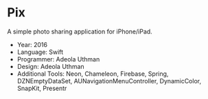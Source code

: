 # Pix
A simple photo sharing application for iPhone/iPad.

- Year: 2016
- Language: Swift
- Programmer: Adeola Uthman
- Design: Adeola Uthman
- Additional Tools: Neon, Chameleon, Firebase, Spring, DZNEmptyDataSet, AUNavigationMenuController, DynamicColor, SnapKit, Presentr
